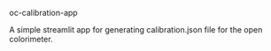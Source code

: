 oc-calibration-app

A simple streamlit app for generating calibration.json file for the open colorimeter.
